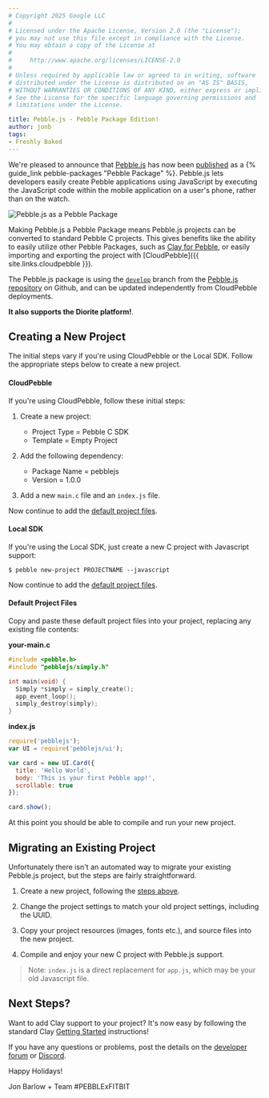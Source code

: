 ```yaml
---
# Copyright 2025 Google LLC
#
# Licensed under the Apache License, Version 2.0 (the "License");
# you may not use this file except in compliance with the License.
# You may obtain a copy of the License at
#
#     http://www.apache.org/licenses/LICENSE-2.0
#
# Unless required by applicable law or agreed to in writing, software
# distributed under the License is distributed on an "AS IS" BASIS,
# WITHOUT WARRANTIES OR CONDITIONS OF ANY KIND, either express or implied.
# See the License for the specific language governing permissions and
# limitations under the License.

title: Pebble.js - Pebble Package Edition!
author: jonb
tags:
- Freshly Baked
---
```


We're pleased to announce that [Pebble.js](https://pebble.github.io/pebblejs/)
has now been [published](https://www.npmjs.com/package/pebblejs) as a
{% guide_link pebble-packages "Pebble Package" %}. Pebble.js lets developers
easily create Pebble applications using JavaScript by executing the JavaScript
code within the mobile application on a user's phone, rather than on the watch.


![Pebble.js as a Pebble Package](/images/blog/2016-12-22-pebble-js.jpg)

Making Pebble.js a Pebble Package means Pebble.js projects can be converted to
standard Pebble C projects. This gives benefits like the ability to
easily utilize other Pebble Packages, such as
[Clay for Pebble](https://www.npmjs.com/package/pebble-clay), or easily
importing and exporting the project with
[CloudPebble]({{ site.links.cloudpebble }}).

The Pebble.js package is using the
[`develop`](https://github.com/pebble/pebblejs/tree/develop) branch from the
[Pebble.js repository](https://github.com/pebble/pebblejs) on Github, and
can be updated independently from CloudPebble deployments.

**It also supports the Diorite platform!**.


## Creating a New Project

The initial steps vary if you're using CloudPebble or the Local SDK. Follow the
appropriate steps below to create a new project.

#### CloudPebble

If you're using CloudPebble, follow these initial steps:

1. Create a new project:
   * Project Type = Pebble C SDK
   * Template = Empty Project

2. Add the following dependency:
   * Package Name = pebblejs
   * Version = 1.0.0

3. Add a new `main.c` file and an `index.js` file.

Now continue to add the [default project files](#default-project-files).

#### Local SDK

If you're using the Local SDK, just create a new C project with Javascript
support:

```nc|text
$ pebble new-project PROJECTNAME --javascript
```

Now continue to add the [default project files](#default-project-files).

#### Default Project Files

Copy and paste these default project files into your project, replacing any
existing file contents:

**your-main.c**

```c
#include <pebble.h>
#include "pebblejs/simply.h"

int main(void) {
  Simply *simply = simply_create();
  app_event_loop();
  simply_destroy(simply);
}
```

**index.js**

```javascript
require('pebblejs');
var UI = require('pebblejs/ui');

var card = new UI.Card({
  title: 'Hello World',
  body: 'This is your first Pebble app!',
  scrollable: true
});

card.show();
```

At this point you should be able to compile and run your new project.


## Migrating an Existing Project

Unfortunately there isn't an automated way to migrate your existing Pebble.js
project, but the steps are fairly straightforward.

1. Create a new project, following the [steps above](#creating-a-new-project).

2. Change the project settings to match your old project settings, including the
UUID.

3. Copy your project resources (images, fonts etc.), and source files into the
new project.

4. Compile and enjoy your new C project with Pebble.js support.

> Note: `index.js` is a direct replacement for `app.js`, which may be your old
Javascript file.


## Next Steps?

Want to add Clay support to your project? It's now easy by following the
standard Clay [Getting Started](https://github.com/pebble/clay#clay)
instructions!

If you have any questions or problems, post the details on the
[developer forum](https://forums.pebble.com/t/pebble-js-pebble-package-edition/27315)
or [Discord](http://discord.gg/aRUAYFN).

Happy Holidays!

Jon Barlow + Team #PEBBLExFITBIT

